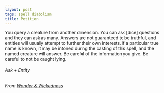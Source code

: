 ```yaml
---
layout: post
tags: spell diabolism
title: Petition
---
```


You query a creature from another dimension. You can ask [dice] questions and they can ask as many. Answers are not guaranteed to be truthful, and entities will usually attempt to further their own interests. If a particular true name is known, it may be intoned during the casting of this spell, and the named creature will answer. Be careful of the information you give. Be careful to not be caught lying.

###### Ask + Entity
###### From [Wonder & Wickedness](https://www.drivethrurpg.com/product/145647/Wonder--Wickedness)
